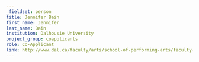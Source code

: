 ```yaml
---
_fieldset: person
title: Jennifer Bain
first_name: Jennifer
last_name: Bain
institution: Dalhousie University
project_group: coapplicants
role: Co-Applicant
link: http://www.dal.ca/faculty/arts/school-of-performing-arts/faculty-staff/our-faculty/musicology/jennifer-bain.html
---
```

